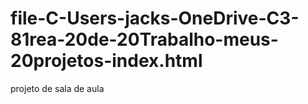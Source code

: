 # file-C-Users-jacks-OneDrive-C3-81rea-20de-20Trabalho-meus-20projetos-index.html
projeto de sala de aula
